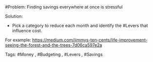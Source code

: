 #Problem: Finding savings everywhere at once is stressful

Solution: 

- Pick a category to reduce each month and identify the #Levers  that influence cost.

For example: https://medium.com/jimmys-ten-cents/life-improvement-seeing-the-forest-and-the-trees-7d06ca597e2a

Tags: #Money , #Budgeting , #Levers , #Savings 

